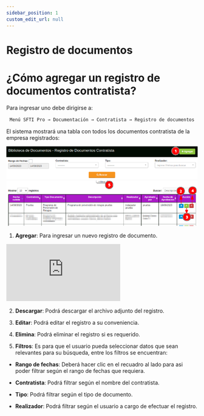 ```yaml
---
sidebar_position: 1
custom_edit_url: null
---
```

# Registro de documentos 
# ¿Cómo agregar un registro de documentos contratista?
Para ingresar uno debe dirigirse a:

<div align="center">

```bash
Menú SFTI Pro → Documentación → Contratista → Registro de documentos
```
</div>

El sistema mostrará una tabla con todos los documentos contratista de la empresa registrados:

<div align="center">

![inicio](/img/img_manual/img_documentacion/2023-08-14_15-15.png)
</div>

1. **Agregar**: Para ingresar un nuevo registro de documento.

<div class="video-responsive">

<iframe src="https://www.youtube.com/embed/0BGdgCT78Q0/?rel=0" title="YouTube video player" frameborder="0" allow="accelerometer; autoplay; clipboard-write; encrypted-media; gyroscope; picture-in-picture; web-share" allowfullscreen></iframe>

</div>

2. **Descargar**: Podrá descargar el archivo adjunto del registro.

3. **Editar**: Podrá editar el registro a su conveniencia.

4. **Elimina**: Podrá eliminar el registro si es requerido.

5. **Filtros**: Es para que el usuario pueda seleccionar datos que sean relevantes para su búsqueda, entre los filtros se encuentran:

* **Rango de fechas**: Deberá hacer clic en el recuadro al lado para asi poder filtrar según el rango de fechas que requiera.

* **Contratista**: Podrá filtrar según el nombre del contratista.

* **Tipo**: Podrá filtrar según el tipo de documento.

* **Realizador**: Podrá filtrar según el usuario a cargo de efectuar el registro.